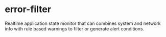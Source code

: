 # error-filter
Realtime application state monitor that can combines system and network info with rule based warnings to filter or generate alert conditions.
